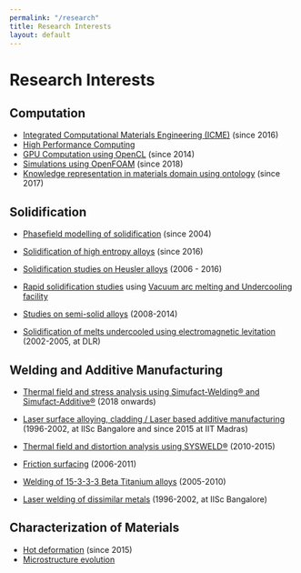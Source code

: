 ```yaml
---
permalink: "/research"
title: Research Interests
layout: default
---
```

# Research Interests

## Computation

  * [Integrated Computational Materials Engineering (ICME)](icme.html) (since 2016)
  * [High Performance Computing](hpc.html) 
  * [GPU Computation using OpenCL](gpu.html) (since 2014)
  * [Simulations using OpenFOAM](openfoam.html) (since 2018)
  * [Knowledge representation in materials domain using ontology](onto.html) (since 2017)

## Solidification

  * [Phasefield modelling of solidification](pfm.html) (since 2004)
  * [Solidification of high entropy alloys](hea-solid.html) (since 2016)

  * [Solidification studies on Heusler alloys](heusler.html) (2006 - 2016)  
  * [Rapid solidification studies](rsp.html) using  [Vacuum arc melting and Undercooling facility](eml2.html)
  * [Studies on semi-solid alloys](ss1.html) (2008-2014)  
  * [Solidification of melts undercooled using electromagnetic levitation](eml.html) (2002-2005, at DLR)

## Welding and Additive Manufacturing

  * [Thermal field and stress analysis using Simufact-Welding® and Simufact-Additive®](simu.html) (2018 onwards)
  * [Laser surface alloying, cladding / Laser based additive manufacturing](lsa.html) (1996-2002, at IISc Bangalore and since 2015 at IIT Madras)

  * [Thermal field and distortion analysis using SYSWELD®](sysw.html) (2010-2015) 
  * [Friction surfacing](fp.html) (2006-2011)
  * [Welding of 15-3-3-3 Beta Titanium alloys](betati.html) (2005-2010)
  * [Laser welding of dissimilar metals](lbw.html) (1996-2002, at IISc Bangalore)

## Characterization of Materials
  * [Hot deformation](gleeble.html) (since 2015)
  * [Microstructure evolution](micro.html)
